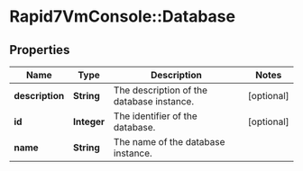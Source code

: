 # Rapid7VmConsole::Database

## Properties
Name | Type | Description | Notes
------------ | ------------- | ------------- | -------------
**description** | **String** | The description of the database instance. | [optional] 
**id** | **Integer** | The identifier of the database. | [optional] 
**name** | **String** | The name of the database instance. | 


